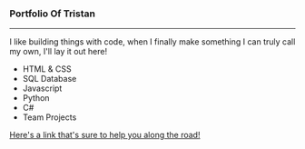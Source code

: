 ### Portfolio Of Tristan
***

I like building things with code, when I finally make something I can truly call my own, I'll lay it out here!
* HTML & CSS
* SQL Database
* Javascript
* Python
* C#
* Team Projects

[Here's a link that's sure to help you along the road!](https://www.google.com/chrome/browser/)
